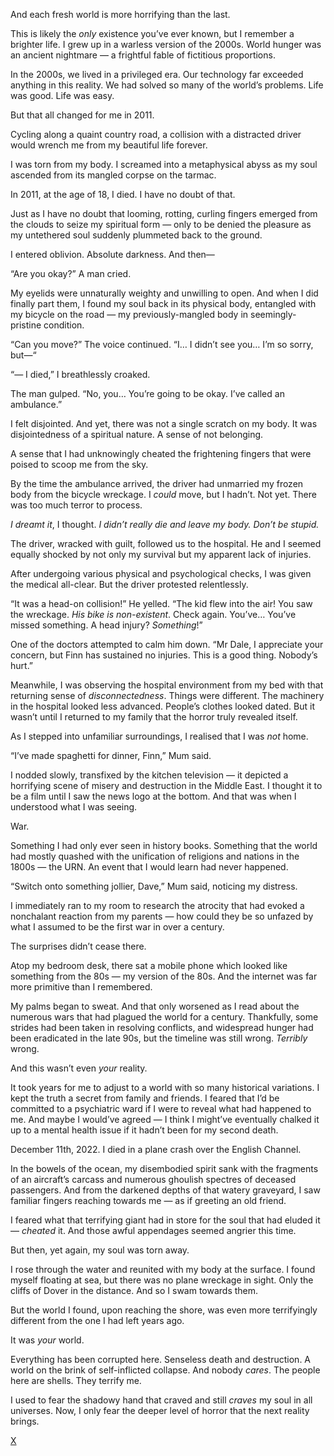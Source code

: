 And each fresh world is more horrifying than the last.

This is likely the *only* existence you’ve ever known, but I remember a brighter life. I grew up in a warless version of the 2000s. World hunger was an ancient nightmare — a frightful fable of fictitious proportions.

In the 2000s, we lived in a privileged era. Our technology far exceeded anything in this reality. We had solved so many of the world’s problems. Life was good. Life was easy.

But that all changed for me in 2011.

Cycling along a quaint country road, a collision with a distracted driver would wrench me from my beautiful life forever.

I was torn from my body. I screamed into a metaphysical abyss as my soul ascended from its mangled corpse on the tarmac.

In 2011, at the age of 18, I died. I have no doubt of that.

Just as I have no doubt that looming, rotting, curling fingers emerged from the clouds to seize my spiritual form — only to be denied the pleasure as my untethered soul suddenly plummeted back to the ground.

I entered oblivion. Absolute darkness. And then—

“Are you okay?” A man cried.

My eyelids were unnaturally weighty and unwilling to open. And when I did finally part them, I found my soul back in its physical body, entangled with my bicycle on the road — my previously-mangled body in seemingly-pristine condition.

“Can you move?” The voice continued. “I… I didn’t see you… I’m so sorry, but—“

“— I died,” I breathlessly croaked.

The man gulped. “No, you… You’re going to be okay. I’ve called an ambulance.”

I felt disjointed. And yet, there was not a single scratch on my body. It was disjointedness of a spiritual nature. A sense of not belonging.

A sense that I had unknowingly cheated the frightening fingers that were poised to scoop me from the sky.

By the time the ambulance arrived, the driver had unmarried my frozen body from the bicycle wreckage. I *could* move, but I hadn’t. Not yet. There was too much terror to process.

*I dreamt it*, I thought. *I didn’t really die and leave my body. Don’t be stupid.*

The driver, wracked with guilt, followed us to the hospital. He and I seemed equally shocked by not only my survival but my apparent lack of injuries.

After undergoing various physical and psychological checks, I was given the medical all-clear. But the driver protested relentlessly.

“It was a head-on collision!” He yelled. “The kid flew into the air! You saw the wreckage. *His bike is non-existent*. Check again. You’ve… You’ve missed something. A head injury? *Something*!”

One of the doctors attempted to calm him down. “Mr Dale, I appreciate your concern, but Finn has sustained no injuries. This is a good thing. Nobody’s hurt.”

Meanwhile, I was observing the hospital environment from my bed with that returning sense of *disconnectedness*. Things were different. The machinery in the hospital looked less advanced. People’s clothes looked dated. But it wasn’t until I returned to my family that the horror truly revealed itself.

As I stepped into unfamiliar surroundings, I realised that I was *not* home.

“I’ve made spaghetti for dinner, Finn,” Mum said.

I nodded slowly, transfixed by the kitchen television — it depicted a horrifying scene of misery and destruction in the Middle East. I thought it to be a film until I saw the news logo at the bottom. And that was when I understood what I was seeing.

War.

Something I had only ever seen in history books. Something that the world had mostly quashed with the unification of religions and nations in the 1800s — the URN. An event that I would learn had never happened.

“Switch onto something jollier, Dave,” Mum said, noticing my distress.

I immediately ran to my room to research the atrocity that had evoked a nonchalant reaction from my parents — how could they be so unfazed by what I assumed to be the first war in over a century.

The surprises didn’t cease there.

Atop my bedroom desk, there sat a mobile phone which looked like something from the 80s — my version of the 80s. And the internet was far more primitive than I remembered.

My palms began to sweat. And that only worsened as I read about the numerous wars that had plagued the world for a century. Thankfully, some strides had been taken in resolving conflicts, and widespread hunger had been eradicated in the late 90s, but the timeline was still wrong. *Terribly* wrong.

And this wasn’t even *your* reality.

It took years for me to adjust to a world with so many historical variations. I kept the truth a secret from family and friends. I feared that I’d be committed to a psychiatric ward if I were to reveal what had happened to me. And maybe I would’ve agreed — I think I might’ve eventually chalked it up to a mental health issue if it hadn’t been for my second death.

December 11th, 2022. I died in a plane crash over the English Channel.

In the bowels of the ocean, my disembodied spirit sank with the fragments of an aircraft’s carcass and numerous ghoulish spectres of deceased passengers. And from the darkened depths of that watery graveyard, I saw familiar fingers reaching towards me — as if greeting an old friend.

I feared what that terrifying giant had in store for the soul that had eluded it — *cheated* it. And those awful appendages seemed angrier this time.

But then, yet again, my soul was torn away.

I rose through the water and reunited with my body at the surface. I found myself floating at sea, but there was no plane wreckage in sight. Only the cliffs of Dover in the distance. And so I swam towards them.

But the world I found, upon reaching the shore, was even more terrifyingly different from the one I had left years ago.

It was *your* world.

Everything has been corrupted here. Senseless death and destruction. A world on the brink of self-inflicted collapse. And nobody *cares*. The people here are shells. They terrify me.

I used to fear the shadowy hand that craved and still *craves* my soul in all universes. Now, I only fear the deeper level of horror that the next reality brings.

[X](https://www.reddit.com/r/dominiceagle)